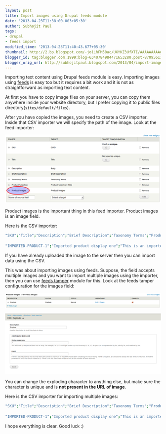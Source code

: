 ```yaml
---
layout: post
title: Import images using Drupal feeds module
date: '2013-04-23T11:38:00.003+05:30'
author: Subhojit Paul
tags:
- drupal
- feeds import
modified_time: '2013-04-23T11:40:43.677+05:30'
thumbnail: http://2.bp.blogspot.com/-jo1LhFM58ac/UXYKZ3UfXTI/AAAAAAAAAg4/w9_dsUH_4tE/s72-c/Selection_001.png
blogger_id: tag:blogger.com,1999:blog-6340784984471653280.post-8709561121829630966
blogger_orig_url: http://subhojitpaul.blogspot.com/2013/04/import-images-using-drupal-feeds-module.html
---
```


Importing text content using Drupal feeds module is easy. Importing images using [feeds](http://drupal.org/project/feeds) is easy too but it requires a bit work and it is not as straightforward as importing text content.

At first you have to copy image files on your server, you can copy them anywhere inside your website directory, but I prefer copying it to public files directory(`sites/default/files`).

After you have copied the images, you need to create a CSV importer. Inside that CSV importer we will specify the path of the image. Look at the feed importer:

[![](../images/post_4/import-field.png)](../images/post_4/import-field.png)

Product images is the important thing in this feed importer. Product images is an image field.

Here is the CSV importer:

```bash
"SKU";"Title";"Description";"Brief Description";"Taxonomy Terms";"Product Selection";"Product Images"

"IMPORTED-PRODUCT-1";"Imported product display one";"This is an imported product one. This is an imported product one.";"This is an imported product one";"Clothing";"IMPORTED-PRODUCT-1";"http://mysite.local/sites/default/files/_MG_4933-s.jpg"
```

If you have already uploaded the image to the server then you can import data using the CSV.

This was about importing images using feeds. Suppose, the field accepts multiple images and you want to import multiple images using the importer, then you can use [feeds tamper](http://drupal.org/project/feeds_tamper) module for this. Look at the feeds tamper configuration for the images field:

[![](../images/post_4/import-tamper.png)](../images/post_4/import-tamper.png)

[![](../images/post_4/import-tamper-config.png)](../images/post_4/import-tamper-config.png)

You can change the exploding character to anything else, but make sure the character is unique and is **not present in the URL of image**.

Here is the CSV importer for importing multiple images:

```bash
"SKU";"Title";"Description";"Brief Description";"Taxonomy Terms";"Product Selection";"Product Images"

"IMPORTED-PRODUCT-1";"Imported product display one";"This is an imported product one. This is an imported product one.";"This is an imported product one";"Clothing~Jackets";"IMPORTED-PRODUCT-1";"http://mysite.local/sites/default/files/compressed/_MG_4933-s.jpg~http://mysite.local/sites/default/files/compressed/_MG_4934-s.jpg"
```

I hope everything is clear. Good luck :)
